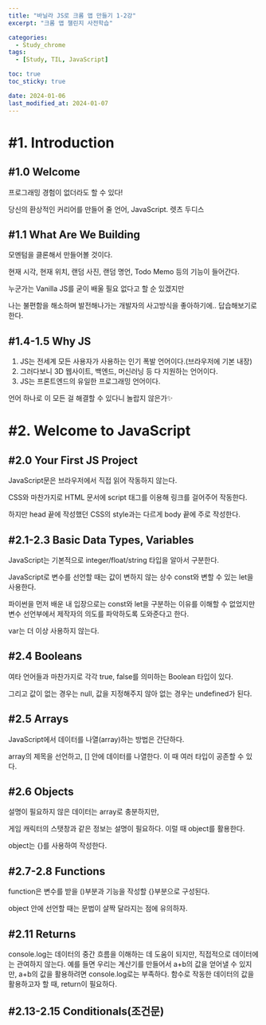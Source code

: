 ```yaml
---
title: "바닐라 JS로 크롬 앱 만들기 1-2강"
excerpt: "크롬 앱 챌린지 사전학습"

categories:
  - Study_chrome
tags:
  - [Study, TIL, JavaScript]

toc: true
toc_sticky: true

date: 2024-01-06
last_modified_at: 2024-01-07
---
```


# #1. Introduction

## #1.0 Welcome

프로그래밍 경험이 없더라도 할 수 있다!

당신의 환상적인 커리어를 만들어 줄 언어, JavaScript. 렛츠 두디스

## #1.1 What Are We Building

모멘텀을 클론해서 만들어볼 것이다.

현재 시각, 현재 위치, 랜덤 사진, 랜덤 명언, Todo Memo 등의 기능이 들어간다.

누군가는 Vanilla JS를 굳이 배울 필요 없다고 할 순 있겠지만

나는 불편함을 해소하며 발전해나가는 개발자의 사고방식을 좋아하기에.. 답습해보기로 한다.

## #1.4-1.5 Why JS

1. JS는 전세계 모든 사용자가 사용하는 인기 폭발 언어이다.(브라우저에 기본 내장)
2. 그러다보니 3D 웹사이트, 백엔드, 머신러닝 등 다 지원하는 언어이다.
3. JS는 프론트엔드의 유일한 프로그래밍 언어이다.

언어 하나로 이 모든 걸 해결할 수 있다니 놀랍지 않은가✨

# #2. Welcome to JavaScript

## #2.0 Your First JS Project

<script src="https://gist.github.com/Seori15/d5f020b70a2a31c13905c12fe44cb78e.js"></script>

JavaScript문은 브라우저에서 직접 읽어 작동하지 않는다.

CSS와 마찬가지로 HTML 문서에 script 태그를 이용해 링크를 걸어주어 작동한다.

하지만 head 끝에 작성했던 CSS의 style과는 다르게 body 끝에 주로 작성한다.

## #2.1-2.3 Basic Data Types, Variables

JavaScript는 기본적으로 integer/float/string 타입을 알아서 구분한다.

JavaScript로 변수를 선언할 때는 값이 변하지 않는 상수 const와 변할 수 있는 let을 사용한다.

파이썬을 먼저 배운 내 입장으로는 const와 let을 구분하는 이유를 이해할 수 없었지만 변수 선언부에서 제작자의 의도를 파악하도록 도와준다고 한다.

var는 더 이상 사용하지 않는다.

## #2.4 Booleans

여타 언어들과 마찬가지로 각각 true, false를 의미하는 Boolean 타입이 있다.

그리고 값이 없는 경우는 null, 값을 지정해주지 않아 없는 경우는 undefined가 된다.

## #2.5 Arrays

<script src="https://gist.github.com/Seori15/5fe417e7ab2cd22869f21c1965d42e70.js"></script>

JavaScript에서 데이터를 나열(array)하는 방법은 간단하다.

array의 제목을 선언하고, [] 안에 데이터를 나열한다. 이 때 여러 타입이 공존할 수 있다.

## #2.6 Objects

<script src="https://gist.github.com/Seori15/18a94dabf60ed1b6db097cb099c65cd7.js"></script>

설명이 필요하지 않은 데이터는 array로 충분하지만,

게임 캐릭터의 스탯창과 같은 정보는 설명이 필요하다. 이럴 때 object를 활용한다.

object는 {}를 사용하여 작성한다.

## #2.7-2.8 Functions

<script src="https://gist.github.com/Seori15/b2e3b623f85609865cd7a0954a1b29f1.js"></script>

function은 변수를 받을 ()부분과 기능을 작성할 {}부분으로 구성된다.

object 안에 선언할 때는 문법이 살짝 달라지는 점에 유의하자.

## #2.11 Returns

<script src="https://gist.github.com/Seori15/bc2479da8fabc7f24f689be4adf1af79.js"></script>

console.log는 데이터의 중간 흐름을 이해하는 데 도움이 되지만, 직접적으로 데이터에는 관여하지 않는다. 예를 들면 우리는 계산기를 만들어서 a+b의 값을 얻어낼 수 있지만, a+b의 값을 활용하려면 console.log로는 부족하다. 함수로 작동한 데이터의 값을 활용하고자 할 때, return이 필요하다.

## #2.13-2.15 Conditionals(조건문)

<script src="https://gist.github.com/Seori15/23701c9e398b085741ab14930cd9dcfe.js"></script>
